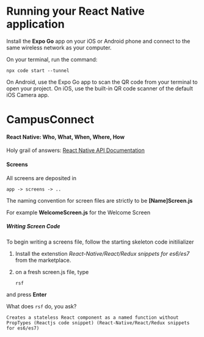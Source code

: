 # Running your React Native application

Install the **Expo Go** app on your iOS or Android phone and connect to the same wireless network as your computer.

On your terminal, run the command:

```
npx code start --tunnel
```

On Android, use the Expo Go app to scan the QR code from your terminal to open your project. On iOS, use the built-in QR code scanner of the default iOS Camera app.

# CampusConnect

#### React Native: Who, What, When, Where, How

Holy grail of answers: [React Native API Documentation](https://reactnative.dev/docs/components-and-apis)

#### Screens

All screens are deposited in

```
app -> screens -> ..
```

The naming convention for screen files are strictly to be **[Name]Screen.js**

For example **WelcomeScreen.js** for the Welcome Screen

##### Writing Screen Code

To begin writing a screens file, follow the starting skeleton code initilializer

1. Install the extenstion *React-Native/React/Redux snippets for es6/es7* from the marketplace.
2. on a fresh screen.js file, type

   ```
   rsf
   ```

and press **Enter**

What does `rsf` do, you ask?

`Creates a stateless React component as a named function without PropTypes (Reactjs code snippet) (React-Native/React/Redux snippets for es6/es7)`
